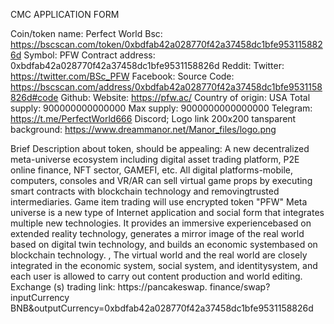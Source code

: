 CMC APPLICATION FORM

Coin/token name: Perfect World
Bsc: https://bscscan.com/token/0xbdfab42a028770f42a37458dc1bfe9531158826d
Symbol: PFW
Contract address: 0xbdfab42a028770f42a37458dc1bfe9531158826d
Reddit:
Twitter: https://twitter.com/BSc_PFW
Facebook:
Source Code: https://bscscan.com/address/0xbdfab42a028770f42a37458dc1bfe9531158826d#code
Github:
Website: https://pfw.ac/
Country of origin: USA
Total supply: 900000000000000
Max supply: 9000000000000000
Telegram: https://t.me/PerfectWorld666
Discord;
Logo link 200x200 tansparent background: https://www.dreammanor.net/Manor_files/logo.png

Brief Description about token, should be appealing:
A new decentralized meta-universe ecosystem including digital asset trading platform, P2E online finance, NFT sector, GAMEFI, etc. All digital
platforms-mobile, computers, consoles and VR/AR can sell virtual game props by executing smart contracts with blockchain technology and removingtrusted intermediaries. Game item trading will use encrypted token "PFW"
Meta universe is a new type of Internet application and social form that integrates multiple new technologies. It provides an immersive experiencebased on extended reality technology, generates a mirror image of the real world based on digital twin technology, and builds an economic systembased on blockchain technology. , The virtual world and the real world are closely integrated in the economic system, social system, and identitysystem, and each user is allowed to carry out content production and world editing.
Exchange (s) trading link:
https://pancakeswap. finance/swap?inputCurrency BNB&outputCurrency=0xbdfab42a028770f42a37458dc1bfe9531158826d
